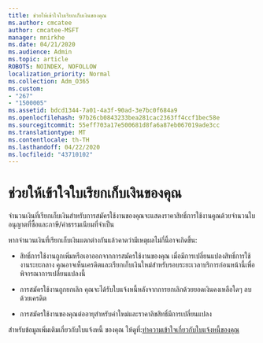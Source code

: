 ```yaml
---
title: ช่วยให้เข้าใจใบเรียกเก็บเงินของคุณ
ms.author: cmcatee
author: cmcatee-MSFT
manager: mnirkhe
ms.date: 04/21/2020
ms.audience: Admin
ms.topic: article
ROBOTS: NOINDEX, NOFOLLOW
localization_priority: Normal
ms.collection: Adm_O365
ms.custom:
- "267"
- "1500005"
ms.assetid: bdcd1344-7a01-4a3f-90ad-3e7bc0f684a9
ms.openlocfilehash: 97b26cb0843233bea281cac2363ff4ccf1bec58e
ms.sourcegitcommit: 55eff703a17e500681d8fa6a87eb067019ade3cc
ms.translationtype: MT
ms.contentlocale: th-TH
ms.lasthandoff: 04/22/2020
ms.locfileid: "43710102"
---
```

# <a name="help-understanding-your-bill"></a>ช่วยให้เข้าใจใบเรียกเก็บเงินของคุณ

จํานวนเงินที่เรียกเก็บเงินสําหรับการสมัครใช้งานของคุณจะแสดงราคาสิทธิ์การใช้งานคูณด้วยจํานวนใบอนุญาตที่ซื้อและภาษี/ค่าธรรมเนียมที่จําเป็น
  
หากจํานวนเงินที่เรียกเก็บเงินแตกต่างกันแล้วคาดว่ามีเหตุผลไม่กี่นี้อาจเกิดขึ้น:
  
- สิทธิ์การใช้งานถูกเพิ่มหรือเอาออกจากการสมัครใช้งานของคุณ เมื่อมีการเปลี่ยนแปลงสิทธิ์การใช้งานระยะกลาง คุณอาจเห็นเครดิตและเรียกเก็บเงินใหม่สําหรับรอบระยะเวลาบริการก่อนหน้านี้เพื่อพิจารณาการเปลี่ยนแปลงนี้

- การสมัครใช้งานถูกยกเลิก คุณจะได้รับใบแจ้งหนี้หลังจากการยกเลิกด้วยยอดเงินคงเหลือใดๆ ลบด้วยเครดิต

- การสมัครใช้งานของคุณต่ออายุสําหรับคําใหม่และราคาลิขสิทธิ์มีการเปลี่ยนแปลง

สําหรับข้อมูลเพิ่มเติมเกี่ยวกับใบแจ้งหนี้ ของคุณ ให้ดูที่:[ทําความเข้าใจเกี่ยวกับใบแจ้งหนี้ของคุณ](https://docs.microsoft.com/office365/admin/subscriptions-and-billing/understand-your-invoice)